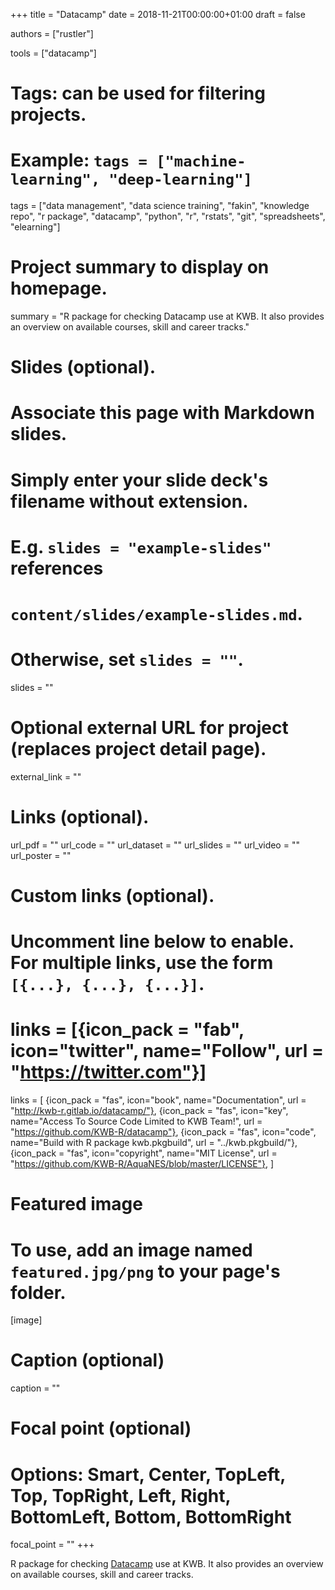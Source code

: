 +++
title = "Datacamp"
date = 2018-11-21T00:00:00+01:00
draft = false

authors = ["rustler"]

tools = ["datacamp"]

# Tags: can be used for filtering projects.
# Example: `tags = ["machine-learning", "deep-learning"]`
tags = ["data management", "data science training", "fakin", "knowledge repo", "r package", "datacamp", "python", "r", "rstats", "git", "spreadsheets", "elearning"]

# Project summary to display on homepage.
summary = "R package for checking Datacamp use at KWB. It also provides an overview on available courses, skill and career tracks."

# Slides (optional).
#   Associate this page with Markdown slides.
#   Simply enter your slide deck's filename without extension.
#   E.g. `slides = "example-slides"` references 
#   `content/slides/example-slides.md`.
#   Otherwise, set `slides = ""`.
slides = ""

# Optional external URL for project (replaces project detail page).
external_link = ""

# Links (optional).
url_pdf = ""
url_code = ""
url_dataset = ""
url_slides = ""
url_video = ""
url_poster = ""

# Custom links (optional).
#   Uncomment line below to enable. For multiple links, use the form `[{...}, {...}, {...}]`.
# links = [{icon_pack = "fab", icon="twitter", name="Follow", url = "https://twitter.com"}]
links = [
{icon_pack = "fas", icon="book", name="Documentation", url = "http://kwb-r.gitlab.io/datacamp/"},
{icon_pack = "fas", icon="key", name="Access To Source Code Limited to KWB Team!", url = "https://github.com/KWB-R/datacamp"},
{icon_pack = "fas", icon="code", name="Build with R package kwb.pkgbuild", url = "../kwb.pkgbuild/"},
{icon_pack = "fas", icon="copyright", name="MIT License", url = "https://github.com/KWB-R/AquaNES/blob/master/LICENSE"},
]

# Featured image
# To use, add an image named `featured.jpg/png` to your page's folder. 
[image]
  # Caption (optional)
  caption = ""

  # Focal point (optional)
  # Options: Smart, Center, TopLeft, Top, TopRight, Left, Right, BottomLeft, Bottom, BottomRight
  focal_point = ""
+++

R package for checking [Datacamp](../../tool/datacamp/) use at KWB. It also provides an overview on available courses, skill and career tracks.

